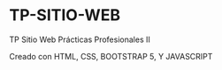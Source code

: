 # TP-SITIO-WEB
TP Sitio Web Prácticas Profesionales II

Creado con HTML, CSS, BOOTSTRAP 5, Y JAVASCRIPT
